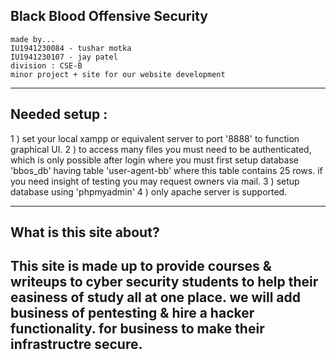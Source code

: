 ## Black Blood Offensive Security
    made by...
    IU1941230084 - tushar motka
    IU1941230107 - jay patel
    division : CSE-B
    minor project + site for our website development 
--------------------------------------------------------------------
## Needed setup :
1 ) set your local xampp or equivalent server to port '8888' to function graphical UI.
2 ) to access many files you must need to be authenticated, which is only possible after login where you must first setup database 'bbos_db' having table 'user-agent-bb' where this table contains 25 rows. if you need insight of testing you may request owners via mail.
3 ) setup database using 'phpmyadmin'
4 ) only apache server is supported.

--------------------------------------------------------------------
## What is this site about?

This site is made up to provide courses & writeups to cyber security students to help their easiness of study all at one place. we will add business of pentesting & hire a hacker functionality. for business to make their infrastructre secure.
--------------------------------------------------------------------